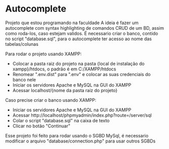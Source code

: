 # Autocomplete

Projeto que estou programando na faculdade
A ideia é fazer um autocomplete com syntax highlighting de comandos CRUD de um BD, assim como roda-los, caso estejam validos.
É necessario criar o banco, contido no script "database.sql", para o autocomplete ter acesso ao nome das tabelas/colunas

Para rodar o projeto usando XAMPP:

- Colocar a pasta raiz do projeto na pasta {local de instalação do xampp}/htdocs, o padrão é em C:/XAMPP/htdocs
- Renomear ".env.dist" para ".env" e colocar as suas credenciais do banco nele
- Iniciar os servidores Apache e MySQL na GUI do XAMPP
- Acessar localhost/{nome da pasta raiz do projeto}

Caso precise criar o banco usando XAMPP:

- Iniciar os servidores Apache e MySQL na GUI do XAMPP
- Acessar http://localhost/phpmyadmin/index.php?route=/server/sql
- Colar o script "database.sql" na caixa de texto
- Clicar no botão "Continuar"

Esse projeto foi feito para rodar usando o SGBD MySql, é necessario modificar o arquivo "database/connection.php" para usar outros SGBDs
